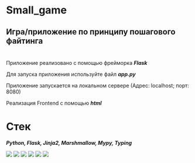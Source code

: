 # Small_game #

## Игра/приложение по принципу пошагового файтинга
#
Приложение реализовано с помощью фрейморка ***Flask***

Для запуска приложения используйте файл ***app.py***

Приложение запускается на локальном сервере (Адрес: localhost; порт: 8080)

Реализация Frontend с помощью ***html*** 
# Стек
***Python, Flask, Jinja2, Marshmallow, Mypy, Typing***

<img src="https://img.shields.io/badge/python-white?style=for-the-badge&logo=python&logoColor=blue"/> <img src="https://img.shields.io/badge/flask-white?style=for-the-badge&logo=flask&logoColor=blue"/> <img src="https://img.shields.io/badge/jinja2-white?style=for-the-badge&logo=flask&logoColor=blue"/> <img src="https://img.shields.io/badge/marshmallow-white?style=for-the-badge&logo=python&logoColor=blue"/> <img src="https://img.shields.io/badge/mypy-white?style=for-the-badge&logo=python&logoColor=blue"/> <img src="https://img.shields.io/badge/typing-white?style=for-the-badge&logo=python&logoColor=blue"/>

